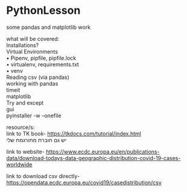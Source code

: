 # PythonLesson

some pandas and matplotlib work

what will be covered:  
Installations?  
Virtual Environments  
• Pipenv, pipfile, pipfile.lock  
• virtualenv, requirements.txt  
• venv  
Reading csv (via pandas)  
working with pandas  
timeit  
matplotlib  
Try and except  
gui  
pyinstaller -w –onefile

resource/s:  
link to TK book- https://tkdocs.com/tutorial/index.html  
יש גם חוברת מתורגמת שלי

link to website- https://www.ecdc.europa.eu/en/publications-data/download-todays-data-geographic-distribution-covid-19-cases-worldwide

link to download csv directly- https://opendata.ecdc.europa.eu/covid19/casedistribution/csv
